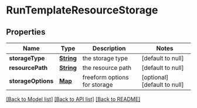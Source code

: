 # RunTemplateResourceStorage
## Properties

Name | Type | Description | Notes
------------ | ------------- | ------------- | -------------
**storageType** | [**String**](string.md) | the storage type | [default to null]
**resourcePath** | [**String**](string.md) | the resource path | [default to null]
**storageOptions** | [**Map**](object.md) | freeform options for storage | [optional] [default to null]

[[Back to Model list]](../README.md#documentation-for-models) [[Back to API list]](../README.md#documentation-for-api-endpoints) [[Back to README]](../README.md)

